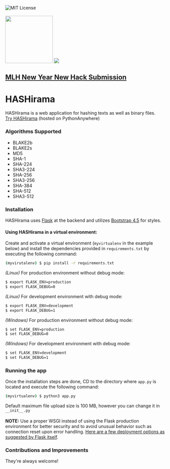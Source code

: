 ![MIT License](https://img.shields.io/github/license/zeborg/HASHirama)
\
\
<img src="https://upload.wikimedia.org/wikipedia/commons/thumb/3/37/Mlh-logo-color.svg/1200px-Mlh-logo-color.svg.png" width=150px/>
<img src="https://challengepost-s3-challengepost.netdna-ssl.com/photos/production/challenge_photos/001/306/326/datas/full_width.png"/>
## [MLH New Year New Hack Submission](https://devpost.com/software/hashirama)
# HASHirama
HASHirama is a web application for hashing texts as well as binary files.\
[Try HASHirama](https://zeborg.pythonanywhere.com/) (hosted on PythonAnywhere)
### Algorithms Supported

- BLAKE2b
- BLAKE2s
- MD5
- SHA-1
- SHA-224
- SHA3-224
- SHA-256
- SHA3-256
- SHA-384
- SHA-512
- SHA3-512

### Installation
HASHirama uses [Flask](https://flask.palletsprojects.com/en/1.1.x/) at the backend and utilizes [Bootstrap 4.5](https://getbootstrap.com/docs/4.5/getting-started/introduction/) for styles.

#### Using HASHirama in a virtual environment:
Create and activate a virtual environment (`myvirtualenv` in the example below) and install the dependencies provided in `requirements.txt` by executing the following command:
```sh
(myvirutalenv) $ pip install -r requirements.txt
```
*(Linux)* For production environment without debug mode:
```sh
$ export FLASK_ENV=production
$ export FLASK_DEBUG=0
```
*(Linux)* For development environment with debug mode:
```sh
$ export FLASK_ENV=development
$ export FLASK_DEBUG=1
```
*(Windows)* For production environment without debug mode:
```sh
$ set FLASK_ENV=production
$ set FLASK_DEBUG=0
```
*(Windows)* For development environment with debug mode:
```sh
$ set FLASK_ENV=development
$ set FLASK_DEBUG=1
```

### Running the app
Once the installation steps are done, CD to the directory where `app.py` is located and execute the following command:
```sh
(myvirtualenv) $ python3 app.py
```
Default maximum file upload size is 100 MB, however you can change it in `__init__.py`
\
\
**NOTE:** Use a proper WSGI instead of using the Flask production environment for better security and to avoid unusual behavior such as connection reset upon error handling. [Here are a few deployment options as suggested by Flask itself](https://flask.palletsprojects.com/en/1.1.x/deploying/).

### Contributions and Improvements
They're always welcome!
